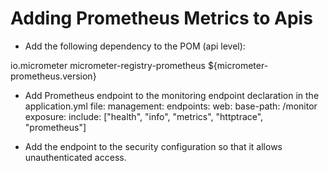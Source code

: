 # Adding Prometheus Metrics to Apis

- Add the following dependency to the POM (api level):
 <dependency>
            <groupId>io.micrometer</groupId>
            <artifactId>micrometer-registry-prometheus</artifactId>
            <version>${micrometer-prometheus.version}</version>
 </dependency>

- Add Prometheus endpoint to the monitoring endpoint declaration in the application.yml file:
management:
  endpoints:
    web:
      base-path: /monitor
      exposure:
        include: ["health", "info", "metrics", "httptrace", "prometheus"]

- Add the endpoint to the security configuration so that it allows unauthenticated access.
